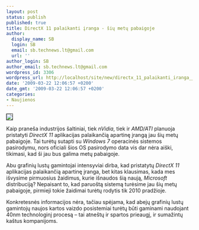 ```yaml
---
layout: post
status: publish
published: true
title: DirectX 11 palaikanti įranga - šių metų pabaigoje
author:
  display_name: SB
  login: SB
  email: sb.technews.lt@gmail.com
  url: ''
author_login: SB
author_email: sb.technews.lt@gmail.com
wordpress_id: 3306
wordpress_url: http://localhost/site/new/directx_11_palaikanti_iranga__siu_metu_pabaigoje/
date: '2009-03-22 12:06:57 +0200'
date_gmt: '2009-03-22 12:06:57 +0200'
categories:
- Naujienos
---
```

<div class="imgright"><img src="http://tbn0.google.com/images?q=tbn:-X9QRCK7LgykjM:http://images.tweaktown.com/imagebank/news_directx_logo.jpg" border="1" /></div>
<p>Kaip praneša industrijos šaltiniai, tiek <i>nVidia</i>, tiek ir <i>AMD/ATI</i> planuoja pristatyti <i>DirectX 11</i> aplikacijas palaikančią apartinę įrangą jau šių metų pabaigoje. Tai turėtų sutapti su <i>Windows 7</i> operacinės sistemos pasirodymu, nors oficiali šios OS pasirodymo data vis dar nėra aiški, tikimasi, kad ši jau bus galima metų pabaigoje.</p>
<p>Abu grafinių lustų gamintojai intensyviai dirba, kad pristatytų <i>DirectX 11</i> aplikacijas palaikančią apartinę įranga, bet kitas klausimas, kada mes išvysime pirmuosius žaidimus, kurie išnaudos šią naują, <i>Microsoft</i> distribuciją? Nepaisant to, kad paruoštą sistemą turėsime jau šių metų pabaigoje, pirmieji tokie žaidimai turėtų rodytis tik 2010 pradžioje.</p>
<p>Konkretesnės informacijos nėra, tačiau spėjama, kad abejų grafinių lustų gamintojų naujos kartos vaizdo posistemiai turėtų būti gaminami naudojant 40nm technologinį procesą – tai atneštų ir spartos prieaugį, ir sumažintų kaštus kompanijoms.<br /></p>
